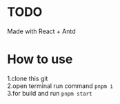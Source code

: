 # TODO

Made with React + Antd

# How to use

1.clone this git<br>
2.open terminal run command `pnpm i`<br>
3.for build and run `pnpm start`<br>
